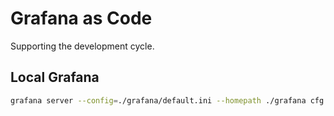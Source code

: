 # Grafana as Code

Supporting the development cycle.

## Local Grafana

```sh
grafana server --config=./grafana/default.ini --homepath ./grafana cfg:default.paths.logs=./grafana/logs cfg:default.paths.data=./grafana/data cfg:default.paths.plugins=./grafana/plugins
```
